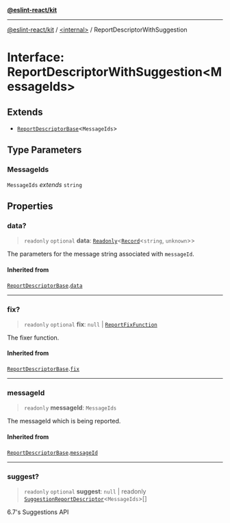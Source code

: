 [**@eslint-react/kit**](../../README.md)

***

[@eslint-react/kit](../../README.md) / [\<internal\>](../README.md) / ReportDescriptorWithSuggestion

# Interface: ReportDescriptorWithSuggestion\<MessageIds\>

## Extends

- [`ReportDescriptorBase`](ReportDescriptorBase.md)\<`MessageIds`\>

## Type Parameters

### MessageIds

`MessageIds` *extends* `string`

## Properties

### data?

> `readonly` `optional` **data**: [`Readonly`](../type-aliases/Readonly.md)\<[`Record`](../type-aliases/Record.md)\<`string`, `unknown`\>\>

The parameters for the message string associated with `messageId`.

#### Inherited from

[`ReportDescriptorBase`](ReportDescriptorBase.md).[`data`](ReportDescriptorBase.md#data)

***

### fix?

> `readonly` `optional` **fix**: `null` \| [`ReportFixFunction`](../type-aliases/ReportFixFunction.md)

The fixer function.

#### Inherited from

[`ReportDescriptorBase`](ReportDescriptorBase.md).[`fix`](ReportDescriptorBase.md#fix)

***

### messageId

> `readonly` **messageId**: `MessageIds`

The messageId which is being reported.

#### Inherited from

[`ReportDescriptorBase`](ReportDescriptorBase.md).[`messageId`](ReportDescriptorBase.md#messageid)

***

### suggest?

> `readonly` `optional` **suggest**: `null` \| readonly [`SuggestionReportDescriptor`](SuggestionReportDescriptor.md)\<`MessageIds`\>[]

6.7's Suggestions API
